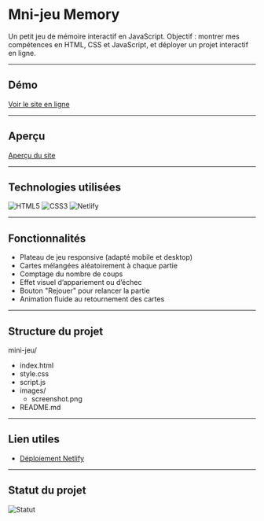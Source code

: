 # Mni-jeu Memory 

Un petit jeu de mémoire interactif en JavaScript.
Objectif : montrer mes compétences en HTML, CSS et JavaScript, et déployer un projet interactif en ligne.

---

## Démo
[Voir le site en ligne](https://mini-jeu.netlify.app)

---

## Aperçu
[Aperçu du site](images/screenshot.png)

---

## Technologies utilisées
![HTML5](https://img.shields.io/badge/-HTML5-orange?10go=htm15&1ogoColor=white&style=flat)
![CSS3](https://img.shields.io/badge/-CSS3-blue?log0=css3&10goColor=white&style=flat)
![Netlify](https://img.shields.io/badge/-Netlify=00C7B7?10g0=netlify&1ogoColor=white&style=flat)

---

## Fonctionnalités

 - Plateau de jeu responsive (adapté mobile et desktop)
 - Cartes mélangées aléatoirement à chaque partie
 - Comptage du nombre de coups
 - Effet visuel d’appariement ou d’échec
 - Bouton "Rejouer" pour relancer la partie
 - Animation fluide au retournement des cartes
   
---

## Structure du projet

mini-jeu/
- index.html
- style.css
- script.js
- images/
  - screenshot.png
- README.md

---

## Lien utiles
- [Déploiement Netlify](https://mini-jeu-manon.netlify.app)

---

## Statut du projet
![Statut](https://img.shields.io/badge/Statut-Terminé-brightgreen)
